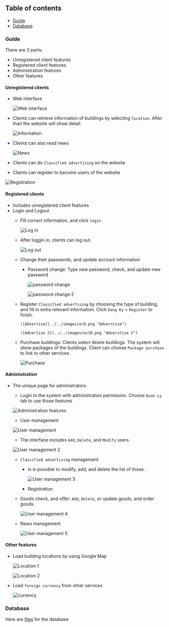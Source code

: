 

## Table of contents
* [Guide](#guide)
* [Database](#database)

### Guide
There are 3 parts:
* Unregistered client features
* Registered client features
* Administration features
* Other features

#### Unregistered clients
* Web interface

  ![Web interface](../../images/ec1.png "Web interface")
  
* Clients can retrieve information of buildings by selecting `location`. After than the website will show detail.

  ![Information](../../images/ec2.png "Information")
  
* Clients can also read news

  ![News](../../images/ec3.png "News")
  
* Clients can do `Classified advertising` on the website
* Clients can register to become users of the website

 ![Registration](../../images/ec4.png "Registration")

#### Registered clients
* Includes unregistered client features
* Login and Logout
  * Fill correct information, and click `login` 
  
    ![Log in](../../images/ec5.png "Log in")

  * After loggin in, clients can log out.
  
     ![Log out](../../images/ec6.png "Log out")

  * Change their passwords, and update account information
    * Password change: Type new password, check, and update new password

        ![password change](../../images/ec7.png "password change")
        
        ![password change 2](../../images/ec8.png "password change 2")

  * Register `Classified advertising` by choosing the type of building, and fill in extra relevant information. Click `Dang Ky` = `Register` to finish.
  
        ![Advertise](../../images/ec9.png "Adverstise")

        ![Advertise 2](../../images/ec10.png "Adverstise 2")
        
  * Purchase buildings: Clients select desire buildings. The system will show packages of the buildings. Client can choose `Package purchase` to link to other services
 
    ![Purchase](../../images/ec11.png "Purchase")

#### Administration
* The unique page for administrators
  * Login to the system with administration permission. Choose `Quan Ly` tab to use those features
 
   ![Administration features](../../images/ec12.png "Administration features")

  * User management

   ![User management](../../images/ec13.png "User management")
  
    * The interface includes `Add`, `Delete`, and `Modify` users.

   ![User management 2](../../images/ec14.png "User management 2")
  
  * `Classified advertising` management
    * Is is possible to modify, add, and delete the list of those.
    
      ![User management 3](../../images/ec15.png "User management 3") 

    * Registration
    
  * Goods check, and offer: `Add`, `Delete`, or update goods, and order goods.
  
    ![User management 4](../../images/ec16.png "User management 4") 

  * News management

    ![User management 5](../../images/ec17.png "User management 5") 
    
#### Other features

* Load building locations by using Google Map

  ![Location 1](../../images/ec18.png "Location 1") 

  ![Location 2](../../images/ec19.png "Location 2") 

* Load `foreign currency` from other services

  ![currency](../../images/ec20.png "Currency") 

### Database

Here are [files](DB/) for the database
